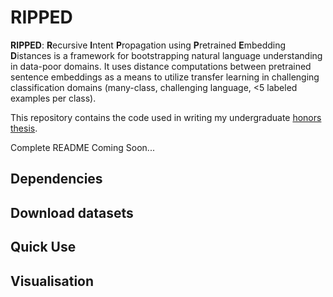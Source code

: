 # RIPPED

**RIPPED**: **R**ecursive **I**ntent **P**ropagation using **P**retrained **E**mbedding **D**istances is a framework for bootstrapping natural language understanding in data-poor domains. It uses distance computations between pretrained sentence embeddings as a means to utilize transfer learning in challenging classification domains (many-class, challenging language, <5 labeled examples per class).

This repository contains the code used in writing my undergraduate [honors thesis](https://github.com/michaelhball/Recursive-Intent-Propagation-using-Pretrained-Embedding-Distances/blob/master/RIPPED_honors_thesis.pdf).

Complete README Coming Soon...

## Dependencies

## Download datasets

## Quick Use

## Visualisation


